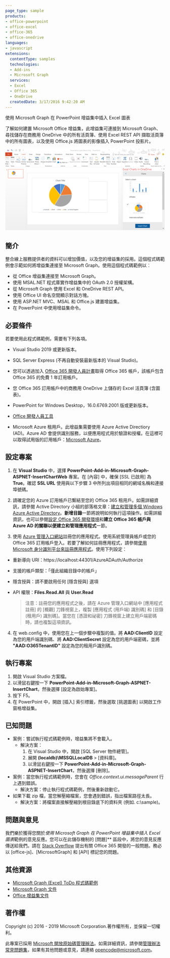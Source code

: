 ```yaml
---
page_type: sample
products:
- office-powerpoint
- office-excel
- office-365
- office-onedrive
languages:
- javascript
extensions:
  contentType: samples
  technologies:
  - Add-ins
  - Microsoft Graph
  services:
  - Excel
  - Office 365
  - OneDrive
  createdDate: 3/17/2016 9:42:20 AM
---
```

 使用 Microsoft Graph 在 PowerPoint 增益集中插入 Excel 圖表 

了解如何建置 Microsoft Office 增益集，此增益集可連接到 Microsoft Graph、尋找儲存在商務用 OneDrive 中的所有活頁簿、使用 Excel REST API 擷取活頁簿中的所有圖表，以及使用 Office.js 將圖表的影像插入 PowerPoint 投影片。

![使用 Microsoft Graph 在 PowerPoint 增益集中插入 Excel 圖表範例](../images/InsertChart.png)

## 簡介

整合線上服務提供者的資料可以增加價值，以及您的增益集的採用。這個程式碼範例會示範如何將增益集連接至 Microsoft Graph。使用這個程式碼範例以︰

* 從 Office 增益集連接至 Microsoft Graph。
* 使用 MSAL.NET 程式庫實作增益集中的 OAuth 2.0 授權架構。
* 從 Microsoft Graph 使用 Excel 和 OneDrive REST API。
* 使用 Office UI 命名空間顯示對話方塊。
* 使用 ASP.NET MVC、MSAL 和 Office.js 建置增益集。 
* 在 PowerPoint 中使用增益集命令。


## 必要條件

若要使用此程式碼範例，需要有下列各項。

* Visual Studio 2019 或更新版本。

* SQL Server Express (不再自動安裝最新版本的 Visual Studio)。

* 您可以透過加入 [Office 365 開發人員計畫](https://aka.ms/devprogramsignup)取得 Office 365 帳戶，該帳戶包含 Office 365 的免費 1 年訂用帳戶。

* 您 Office 365 訂用帳戶中的商務用 OneDrive 上儲存的 Excel 活頁簿 (含圖表)。

* PowerPoint for Windows Desktop，16.0.6769.2001 版或更新版本。
* [Office 開發人員工具](https://www.visualstudio.com/en-us/features/office-tools-vs.aspx)

* Microsoft Azure 租用戶。此增益集需要使用 Azure Active Directiory (AD)。Azure AD 會提供識別服務，以便應用程式用於驗證和授權。在這裡可以取得試用版的訂用帳戶：[Microsoft Azure](https://account.windowsazure.com/SignUp)。

## 設定專案

1. 在 **Visual Studio** 中，選擇 **PowerPoint-Add-in-Microsoft-Graph-ASPNET-InsertChartWeb** 專案。在 \[內容] 中，確保 \[SSL 已啟用] 為 **True**。確認 **SSL URL** 使用與以下步驟 3 中所列出項目相同的網域名稱和連接埠號碼。
 
2. 請確定您的 Azure 訂用帳戶已繫結至您的 Office 365 租用戶。如需詳細資訊，請參閱 Active Directory 小組的部落格文章：[建立和管理多個 Windows Azure Active Directory](http://blogs.technet.com/b/ad/archive/2013/11/08/creating-and-managing-multiple-windows-azure-active-directories.aspx)。**新增目錄**一節將說明如何執行這項操作。如需詳細資訊，也可以參閱[設定 Office 365 開發環境](https://msdn.microsoft.com/office/office365/howto/setup-development-environment#bk_CreateAzureSubscription)和**建立 Office 365 帳戶與 Azure AD 的關聯以便建立和管理應用程式**一節。

3. 使用 [Azure 管理入口網站](https://manage.windowsazure.com)註冊您的應用程式。使用系統管理員帳戶或您的 Office 365 訂用帳戶登入。若要了解如何註冊應用程式，請參閱[使用 Microsoft 身分識別平台來註冊應用程式](https://msdn.microsoft.com/office/office365/HowTo/add-common-consent-manually)。使用下列設定：

 - 重新導向 URI：https://localhost:44301/AzureADAuth/Authorize	
 - 支援的帳戶類型：「僅此組織目錄中的帳戶」
 - 隱含授與：請不要啟用任何 \[隱含授與] 選項
 - API 權限：**Files.Read.All** 與 **User.Read**

	> 注意：註冊您的應用程式之後，請在 Azure 管理入口網站中 \[應用程式註冊] 的 \[概觀] 刀鋒視窗上，複製 \[應用程式 (用戶端) 識別碼] 和 \[目錄 (租用戶) 識別碼]。當您在 \[憑證和祕密] 刀鋒視窗上建立用戶端密碼時，請也複製這項資訊。 
	 
4.  在 web.config 中，使用您在上一個步驟中複製的值。將 **AAD:ClientID** 設定為您的用戶端識別碼、將 **AAD:ClientSecret** 設定為您的用戶端密碼，並將 **"AAD:O365TenantID"** 設定為您的租用戶識別碼。 

## 執行專案
1. 開啟 Visual Studio 方案檔。 
2. 以滑鼠右鍵按一下 **PowerPoint-Add-in-Microsoft-Graph-ASPNET-InsertChart**，然後選擇 \[設定為啟始專案]。
2. 按下 F5。 
3. 在 PowerPoint 中，開啟 \[插入] 索引標籤，然後選取 \[挑選圖表] 以開啟工作窗格增益集。

## 已知問題

* 案例：嘗試執行程式碼範例時，增益集將不會載入。
	* 解決方案： 
		1. 在 Visual Studio 中，開啟 \[SQL Server 物件總管]。
		2. 展開 **(localdb)\\MSSQLLocalDB** > \[資料庫]。
		3. 以滑鼠右鍵按一下 **PowerPoint-Add-in-Microsoft-Graph-ASPNET-InsertChart**，然後選擇 \[刪除]。 
* 案例：當您執行程式碼範例時，您會在 *Office.context.ui.messageParent* 行上遇到錯誤。	
	* 解決方案：停止執行程式碼範例，然後重新啟動它。 
* 如果下載 zip 檔，當您解壓縮檔案，您會遇到錯誤，指出檔案路徑太長。
	* 解決方案：將檔案直接解壓縮到根目錄底下的資料夾 (例如. c:\\sample)。

## 問題與意見
我們樂於獲得您關於*使用 Microsoft Graph 在 PowerPoint 增益集中插入 Excel 圖表*範例的意見反應。您可以在此儲存機制的 \[問題]** 區段中，將您的意見反應傳送給我們。請在 [Stack Overflow](http://stackoverflow.com/questions/tagged/Office365+API) 提出有關 Office 365 開發的一般問題。務必以 \[office-js]、\[MicrosoftGraph] 和 \[API] 標記您的問題。

## 其他資源

* [Microsoft Graph (Excel) ToDo 程式碼範例](https://github.com/microsoftgraph/aspnet-todo-rest-sample)
* [Microsoft Graph 文件](https://docs.microsoft.com/en-us/graph/)
* [Office 增益集文件](https://docs.microsoft.com/en-us/office/dev/add-ins/overview/office-add-ins)

## 著作權
Copyright (c) 2016 - 2019 Microsoft Corporation.著作權所有，並保留一切權利。



此專案已採用 [Microsoft 開放原始碼管理辦法](https://opensource.microsoft.com/codeofconduct/)。如需詳細資訊，請參閱[管理辦法常見問題集](https://opensource.microsoft.com/codeofconduct/faq/)，如果有其他問題或意見，請連絡 [opencode@microsoft.com](mailto:opencode@microsoft.com)。
